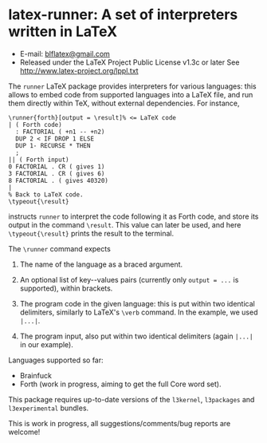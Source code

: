latex-runner: A set of interpreters written in LaTeX
====================================================
* E-mail: blflatex@gmail.com
* Released under the LaTeX Project Public License v1.3c or later
  See http://www.latex-project.org/lppl.txt

The `runner` LaTeX package provides interpreters for various
languages: this allows to embed code from supported languages
into a LaTeX file, and run them directly within TeX, without
external dependencies.  For instance,

    \runner{forth}[output = \result]% <= LaTeX code
    | ( Forth code)
      : FACTORIAL ( +n1 -- +n2)
      DUP 2 < IF DROP 1 ELSE
      DUP 1- RECURSE * THEN
      ;
    || ( Forth input)
    0 FACTORIAL . CR ( gives 1)
    3 FACTORIAL . CR ( gives 6)
    8 FACTORIAL . ( gives 40320)
    |
    % Back to LaTeX code.
    \typeout{\result}

instructs `runner` to interpret the code following it as Forth code, and
store its output in the command `\result`.  This value can later be
used, and here `\typeout{\result}` prints the result to the terminal.

The `\runner` command expects

1.  The name of the language as a braced argument.

2.  An optional list of key--values pairs (currently only `output = ...`
is supported), within brackets.

3.  The program code in the given language: this is put within two
identical delimiters, similarly to LaTeX's `\verb` command.  In the
example, we used `|...|`.

4.  The program input, also put within two identical delimiters (again
`|...|` in our example).

Languages supported so far:

- Brainfuck
- Forth (work in progress, aiming to get the full Core word set).

This package requires up-to-date versions of the `l3kernel`,
`l3packages` and `l3experimental` bundles.

This is work in progress, all suggestions/comments/bug reports are
welcome!
